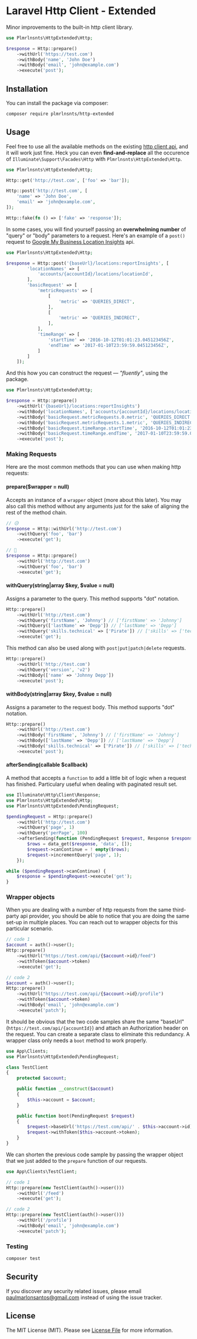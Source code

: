 # Laravel Http Client - Extended

Minor improvements to the built-in http client library.

```php
use Plmrlnsnts\HttpExtended\Http;

$response = Http::prepare()
    ->withUrl('https://test.com')
    ->withBody('name', 'John Doe')
    ->withBody('email', 'john@example.com')
    ->execute('post');
```

## Installation

You can install the package via composer:

```bash
composer require plmrlnsnts/http-extended
```

## Usage

Feel free to use all the available methods on the existing [http client api](https://laravel.com/docs/7.x/http-client#introduction), and it will work just fine. Heck you can even **find-and-replace** all the occurence of `Illuminate\Support\Facades\Http` with `Plmrlnsnts\HttpExtended\Http`.

``` php
use Plmrlnsnts\HttpExtended\Http;

Http::get('http://test.com', ['foo' => 'bar']);

Http::post('http://test.com', [
    'name' => 'John Doe',
    'email' => 'john@example.com',
]);

Http::fake(fn () => ['fake' => 'response']);
```

In some cases, you will find yourself passing an **overwhelming number** of "query" or "body" parameters to a request. Here's an example of a `post()` request to [Google My Business Location Insights](https://developers.google.com/my-business/content/insight-data) api.

```php
use Plmrlnsnts\HttpExtended\Http;

$response = Http::post('{baseUrl}/locations:reportInsights', [
        'locationNames' => [
            'accounts/{accountId}/locations/locationId',
        ],
        'basicRequest' => [
            'metricRequests' => [
                [
                    'metric' => 'QUERIES_DIRECT',
                ],
                [
                    'metric' => 'QUERIES_INDIRECT',
                ],
            ],
            'timeRange' => [
                'startTime' => '2016-10-12T01:01:23.045123456Z',
                'endTime' => '2017-01-10T23:59:59.045123456Z',
            ]
        ]
    ]);
```

And this how you can construct the request — *"fluently"*, using the package.

```php
use Plmrlnsnts\HttpExtended\Http;

$response = Http::prepare()
    ->withUrl('{baseUrl}/locations:reportInsights')
    ->withBody('locationNames', ['accounts/{accountId}/locations/locationId'])
    ->withBody('basicRequest.metricRequests.0.metric', 'QUERIES_DIRECT')
    ->withBody('basicRequest.metricRequests.1.metric', 'QUERIES_INDIRECT')
    ->withBody('basicRequest.timeRange.startTime', '2016-10-12T01:01:23.045123456Z')
    ->withBody('basicRequest.timeRange.endTime', '2017-01-10T23:59:59.045123456Z')
    ->execute('post');
```

### Making Requests

Here are the most common methods that you can use when making http requests:

#### prepare($wrapper = null)

Accepts an instance of a `wrapper` object (more about this later). You may also call this method without any arguments just for the sake of aligning the rest of the method chain.

```php
// 😥
$response = Http::withUrl('http://test.com')
    ->withQuery('foo', 'bar')
    ->execute('get');

// 🥰
$response = Http::prepare()
    ->withUrl('http://test.com')
    ->withQuery('foo', 'bar')
    ->execute('get');
```

#### withQuery(string|array $key, $value = null)

Assigns a parameter to the query. This method supports "dot" notation.

```php
Http::prepare()
    ->withUrl('http://test.com')
    ->withQuery('firstName', 'Johnny') // ['firstName' => 'Johnny']
    ->withQuery(['lastName' => 'Depp']) // ['lastName' => 'Depp']
    ->withQuery('skills.technical' => ['Pirate']) // ['skills' => ['technical => ['Pirate']]]
    ->execute('get');
```

This method can also be used along with `post|put|patch|delete` requests.

```php
Http::prepare()
    ->withUrl('http://test.com')
    ->withQuery('version', 'v2')
    ->withBody(['name' => 'Johnny Depp'])
    ->execute('post');
```

#### withBody(string|array $key, $value = null)

Assigns a parameter to the request body. This method supports "dot" notation.

```php
Http::prepare()
    ->withUrl('http://test.com')
    ->withBody('firstName', 'Johnny') // ['firstName' => 'Johnny']
    ->withBody(['lastName' => 'Depp']) // ['lastName' => 'Depp']
    ->withBody('skills.technical' => ['Pirate']) // ['skills' => ['technical => ['Pirate']]]
    ->execute('post');
```

#### afterSending(callable $callback)

A method that accepts a `function` to add a little bit of logic when a request has finished. Particulary useful when dealing with paginated result set.

```php
use Illuminate\Http\Client\Response;
use Plmrlnsnts\HttpExtended\Http;
use Plmrlnsnts\HttpExtended\PendingRequest;

$pendingRequest = Http::prepare()
    ->withUrl('http://test.com')
    ->withQuery('page', 1)
    ->withQuery('perPage', 100)
    ->afterSending(function (PendingRequest $request, Response $response) {
        $rows = data_get($response, 'data', []);
        $request->canContinue = ! empty($rows);
        $request->incrementQuery('page', 1);
    });

while ($pendingRequest->canContinue) {
    $response = $pendingRequest->execute('get');
}
```

### Wrapper objects

When you are dealing with a number of http requests from the same third-party api provider, you should be able to notice that you are doing the same set-up in multiple places. You can reach out to wrapper objects for this particular scenario.

```php
// code 1
$account = auth()->user();
Http::prepare()
    ->withUrl("https://test.com/api/{$account->id}/feed")
    ->withToken($account->token)
    ->execute('get');

// code 2
$account = auth()->user();
Http::prepare()
    ->withUrl("https://test.com/api/{$account->id}/profile")
    ->withToken($account->token)
    ->withBody('email', 'john@example.com')
    ->execute('patch');
```

It should be obvious that the two code samples share the same "baseUrl" (`https://test.com/api/{accountId}`) and attach an Authorization header on the request. You can create a separate class to eliminate this redundancy. A wrapper class only needs a `boot` method to work properly.

```php
use App\Clients;
use Plmrlnsnts\HttpExtended\PendingRequest;

class TestClient
{
    protected $account;

    public function __construct($account)
    {
        $this->account = $account;
    }

    public function boot(PendingRequest $request)
    {
        $request->baseUrl('https://test.com/api/' . $this->account->id);
        $request->withToken($this->account->token);
    }
}
```

We can shorten the previous code sample by passing the wrapper object that we just added to the `prepare` function of our requests.

```php
use App\Clients\TestClient;

// code 1
Http::prepare(new TestClient(auth()->user()))
    ->withUrl('/feed')
    ->execute('get');

// code 2
Http::prepare(new TestClient(auth()->user()))
    ->withUrl('/profile')
    ->withBody('email', 'john@example.com')
    ->execute('patch');
```

### Testing

``` bash
composer test
```

## Security

If you discover any security related issues, please email paulmarlonsantos@gmail.com instead of using the issue tracker.

## License

The MIT License (MIT). Please see [License File](LICENSE.md) for more information.
